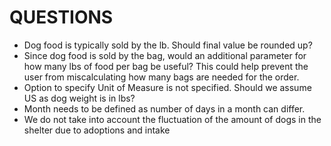 # QUESTIONS

- Dog food is typically sold by the lb. Should final value be rounded up?
- Since dog food is sold by the bag, would an additional parameter for how many lbs of food per bag be useful? This could help prevent the user from miscalculating how many bags are needed for the order.
- Option to specify Unit of Measure is not specified. Should we assume US as dog weight is in lbs?  
- Month needs to be defined as number of days in a month can differ.  
- We do not take into account the fluctuation of the amount of dogs in the shelter due to adoptions and intake